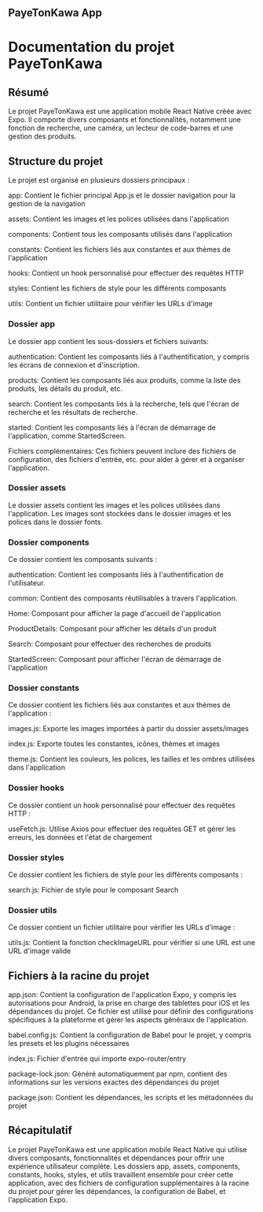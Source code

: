 ## PayeTonKawa App


# Documentation du projet PayeTonKawa

## Résumé

Le projet PayeTonKawa est une application mobile React Native créée avec Expo. Il comporte divers composants et fonctionnalités, notamment une fonction de recherche, une caméra, un lecteur de code-barres et une gestion des produits.

## Structure du projet

Le projet est organisé en plusieurs dossiers principaux :

app: Contient le fichier principal App.js et le dossier navigation pour la gestion de la navigation

assets: Contient les images et les polices utilisées dans l'application

components: Contient tous les composants utilisés dans l'application

constants: Contient les fichiers liés aux constantes et aux thèmes de l'application

hooks: Contient un hook personnalisé pour effectuer des requêtes HTTP

styles: Contient les fichiers de style pour les différents composants

utils: Contient un fichier utilitaire pour vérifier les URLs d'image

### Dossier app

Le dossier app contient les sous-dossiers et fichiers suivants:

authentication: Contient les composants liés à l'authentification, y compris les écrans de connexion et d'inscription.

products: Contient les composants liés aux produits, comme la liste des produits, les détails du produit, etc.

search: Contient les composants liés à la recherche, tels que l'écran de recherche et les résultats de recherche.

started: Contient les composants liés à l'écran de démarrage de l'application, comme StartedScreen.

Fichiers complémentaires: Ces fichiers peuvent inclure des fichiers de configuration, des fichiers d'entrée, etc. pour aider à gérer et à organiser l'application.

### Dossier assets

Le dossier assets contient les images et les polices utilisées dans l'application. Les images sont stockées dans le dossier images et les polices dans le dossier fonts.

### Dossier components

Ce dossier contient les composants suivants :

authentication: Contient les composants liés à l'authentification de l'utilisateur.

common: Contient des composants réutilisables à travers l'application.

Home: Composant pour afficher la page d'accueil de l'application

ProductDetails: Composant pour afficher les détails d'un produit

Search: Composant pour effectuer des recherches de produits

StartedScreen: Composant pour afficher l'écran de démarrage de l'application

### Dossier constants

Ce dossier contient les fichiers liés aux constantes et aux thèmes de l'application :

images.js: Exporte les images importées à partir du dossier assets/images

index.js: Exporte toutes les constantes, icônes, thèmes et images

theme.js: Contient les couleurs, les polices, les tailles et les ombres utilisées dans l'application

### Dossier hooks
Ce dossier contient un hook personnalisé pour effectuer des requêtes HTTP :

useFetch.js: Utilise Axios pour effectuer des requêtes GET et gérer les erreurs, les données et l'état de chargement

### Dossier styles
Ce dossier contient les fichiers de style pour les différents composants :

search.js: Fichier de style pour le composant Search

### Dossier utils
Ce dossier contient un fichier utilitaire pour vérifier les URLs d'image :

utils.js: Contient la fonction checkImageURL pour vérifier si une URL est une URL d'image valide

## Fichiers à la racine du projet

app.json: Contient la configuration de l'application Expo, y compris les autorisations pour Android, la prise en charge des tablettes pour iOS et les dépendances du projet. Ce fichier est utilisé pour définir des configurations spécifiques à la plateforme et gérer les aspects généraux de l'application.

babel.config.js: Contient la configuration de Babel pour le projet, y compris les presets et les plugins nécessaires

index.js: Fichier d'entrée qui importe expo-router/entry

package-lock.json: Généré automatiquement par npm, contient des informations sur les versions exactes des dépendances du projet

package.json: Contient les dépendances, les scripts et les métadonnées du projet

## Récapitulatif

Le projet PayeTonKawa est une application mobile React Native qui utilise divers composants, fonctionnalités et dépendances pour offrir une expérience utilisateur complète. Les dossiers app, assets, components, constants, hooks, styles, et utils travaillent ensemble pour créer cette application, avec des fichiers de configuration supplémentaires à la racine du projet pour gérer les dépendances, la configuration de Babel, et l'application Expo.
